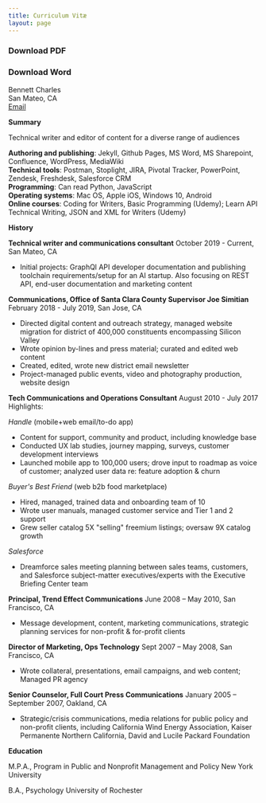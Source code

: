 ```yaml
---
title: Curriculum Vitæ
layout: page
---
```

### Download PDF<br/>
### Download Word<br/>

Bennett Charles<br/>
San Mateo, CA<br/>
<a href="mailto:bennettcharles100@gmail.com">Email</a>

**Summary**

Technical writer and editor of content for a diverse range of audiences

**Authoring and publishing**: Jekyll, Github Pages, MS Word, MS Sharepoint, Confluence, WordPress,   MediaWiki<br/>
**Technical tools**:  Postman, Stoplight, JIRA, Pivotal Tracker, PowerPoint, Zendesk, Freshdesk,  Salesforce CRM<br/>
**Programming**:  Can read Python, JavaScript<br/>
**Operating systems**: Mac OS, Apple iOS, Windows 10, Android<br/>
**Online courses**:  Coding for Writers, Basic Programming (Udemy); Learn API Technical Writing, JSON and XML for Writers (Udemy) 

**History**

**Technical writer and communications consultant**
October 2019 - Current, San Mateo, CA
- Initial projects: GraphQl API developer documentation and publishing toolchain requirements/setup for an AI startup.  Also focusing on REST API, end-user documentation and marketing content

**Communications, Office of Santa Clara County Supervisor Joe Simitian**
February 2018 - July 2019, San Jose, CA
- Directed digital content and outreach strategy, managed website migration for district of 400,000 constituents encompassing Silicon Valley
- Wrote opinion by-lines and press material; curated and edited web content
- Created, edited, wrote new district email newsletter
- Project-managed public events, video and photography production, website design 

**Tech Communications and Operations Consultant**
August 2010 - July 2017<br/>
Highlights:<br/>

*Handle* (mobile+web email/to-do app)<br/>
- Content for support, community and product, including knowledge base 
- Conducted UX lab studies, journey mapping, surveys, customer development interviews 
- Launched mobile app to 100,000 users; drove input to roadmap as voice of customer; analyzed user data re: feature adoption & churn<br/>

*Buyer's Best Friend* (web b2b food marketplace)<br/>
- Hired, managed, trained data and onboarding team of 10 
- Wrote user manuals, managed customer service and Tier 1 and 2 support 
- Grew seller catalog 5X "selling" freemium listings; oversaw 9X catalog growth<br/>

*Salesforce*<br/>
- Dreamforce sales meeting planning between sales teams, customers, and Salesforce subject-matter executives/experts with the Executive Briefing Center team

**Principal, Trend Effect Communications**
June 2008 – May 2010,  San Francisco, CA
- Message development, content, marketing communications, strategic planning services for non-profit & for-profit clients

**Director of Marketing, Ops Technology**
Sept 2007 – May 2008,  San Francisco, CA
- Wrote collateral, presentations, email campaigns, and web content; Managed PR agency

**Senior Counselor,  Full Court Press Communications**
January 2005 – September 2007,  Oakland, CA
- Strategic/crisis communications, media relations for public policy and non-profit clients, including California Wind Energy Association, Kaiser Permanente Northern California, David and Lucile Packard Foundation

**Education**<br/>

M.P.A., Program in Public and Nonprofit Management and Policy
New York University

B.A., Psychology
University of Rochester
